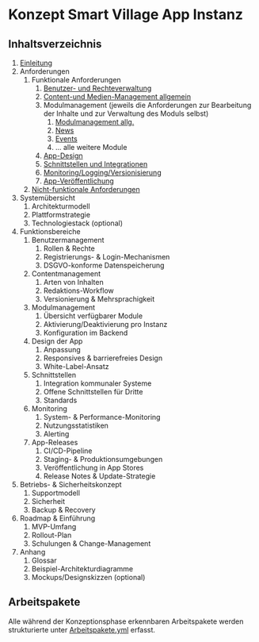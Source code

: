 # Konzept Smart Village App Instanz

## Inhaltsverzeichnis

1. [Einleitung](Einleitung/Einleitung.md)
2. Anforderungen
    1. Funktionale Anforderungen
        1. [Benutzer- und Rechteverwaltung](Anforderungen/Funktional/Benutzer.md)
        1. [Content-und Medien-Management allgemein](Anforderungen/Funktional/CMS.md)
        1. Modulmanagement (jeweils die Anforderungen zur Bearbeitung der Inhalte und zur Verwaltung des Moduls selbst)
            1. [Modulmanagement allg.](Anforderungen/Funktional/Module/allgemein.md)
            1. [News](Anforderungen/Funktional/Module/News.md)
            1. [Events](Anforderungen/Funktional/Module/Events.md)
            1. ... alle weitere Module
        1. [App-Design](Anforderungen/Funktional/App-Design.md)
        1. [Schnittstellen und Integrationen](Anforderungen/Funktional/Schnittstellen.md)
        1. [Monitoring/Logging/Versionisierung](Anforderungen/Funktional/Monitoring.md)
        1. [App-Veröffentlichung](Anforderungen/Funktional/Releases.md)
    2. [Nicht-funktionale Anforderungen](Anforderungen/Nicht-funktional.md)
3. Systemübersicht
    1. Architekturmodell
    2. Plattformstrategie
    3. Technologiestack (optional)
4. Funktionsbereiche
    1. Benutzermanagement
        1. Rollen & Rechte
        2. Registrierungs- & Login-Mechanismen
        3. DSGVO-konforme Datenspeicherung
    2. Contentmanagement
        1. Arten von Inhalten
        2. Redaktions-Workflow
        3. Versionierung & Mehrsprachigkeit
    3. Modulmanagement
        1. Übersicht verfügbarer Module
        2. Aktivierung/Deaktivierung pro Instanz
        3. Konfiguration im Backend
    4. Design der App
        1. Anpassung
        2. Responsives & barrierefreies Design
        3. White-Label-Ansatz
    5. Schnittstellen
        1. Integration kommunaler Systeme
        2. Offene Schnittstellen für Dritte
        3. Standards
    6. Monitoring
        1. System- & Performance-Monitoring
        2. Nutzungsstatistiken
        3. Alerting
    7. App-Releases
        1. CI/CD-Pipeline
        2. Staging- & Produktionsumgebungen
        3. Veröffentlichung in App Stores
        4. Release Notes & Update-Strategie
5. Betriebs- & Sicherheitskonzept
    1. Supportmodell
    2. Sicherheit
    3. Backup & Recovery
6. Roadmap & Einführung
    1. MVP-Umfang
    2. Rollout-Plan
    3. Schulungen & Change-Management
7. Anhang
    1. Glossar
    2. Beispiel-Architekturdiagramme
    3. Mockups/Designskizzen (optional)

## Arbeitspakete

Alle während der Konzeptionsphase erkennbaren Arbeitspakete werden strukturierte unter [Arbeitspakete.yml](Arbeitspakete.yml) erfasst.
